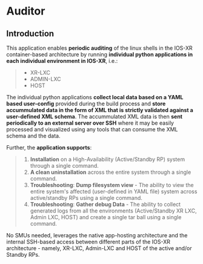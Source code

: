 # Auditor

## Introduction

This application enables **periodic auditing** of the linux shells in the IOS-XR container-based architecture by running **individual python applications in each individual environment in IOS-XR**, i.e.:  

>*   XR-LXC     
>*   ADMIN-LXC   
>*   HOST    
  

The individual python applications **collect local data based on a YAML based user-config** provided during the build process and **store accummulated data in the form of XML that is strictly validated against a user-defined XML schema**. The accummulated XML data is then **sent periodically to an external server over SSH** where it may be easily processed and visualized using any tools that can consume the XML schema and the data.

Further, the **application supports**:  

>1.  **Installation** on a High-Availability (Active/Standby RP) system through a single command.  
>2.  **A clean uninstallation** across the entire system through a single command.  
>3.  **Troubleshooting**:  **Dump filesystem view** - The ability to view the entire system's affected (user-defined in YAML file) system across active/standby RPs using a single command.  
>4.  **Troubleshooting**:  **Gather debug Data** - The ability to collect generated logs from all the environments (Active/Standby XR LXC, Admin LXC, HOST) and create a single tar ball using a single command.  
    
    
No SMUs needed, leverages the native app-hosting architecture and the internal SSH-based access between different parts of the IOS-XR architecture - namely, XR-LXC, Admin-LXC and HOST of the active and/or Standby RPs.






    

